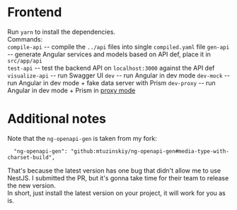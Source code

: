 # Frontend
Run `yarn` to install the dependencies.  
Commands:  
`compile-api` -- compile the `../api` files into single `compiled.yaml` file
`gen-api` -- generate Angular services and models based on API def, place it in `src/app/api`  
`test-api` -- test the backend API on `localhost:3000` against the API def
`visualize-api` -- run Swagger UI
`dev` -- run Angular in dev mode
`dev-mock` -- run Angular in dev mode + fake data server with Prism
`dev-proxy` -- run Angular in dev mode + Prism in [proxy mode](https://meta.stoplight.io/docs/prism/docs/guides/03-validation-proxy.md)

# Additional notes
Note that the `ng-openapi-gen` is taken from my fork:
```
  "ng-openapi-gen": "github:mtuzinskiy/ng-openapi-gen#media-type-with-charset-build",
```
That's because the latest version has one bug that didn't allow me to use NestJS. 
I submitted the PR, but it's gonna take time for their team to release the new version.  
In short, just install the latest version on your project, it will work for you as is.

